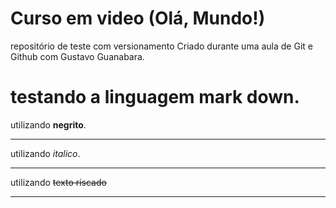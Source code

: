 # Curso em video (Olá, Mundo!)
 repositório de teste com versionamento
 Criado durante uma aula de Git e Github com Gustavo Guanabara.
# testando a linguagem mark down.
utilizando **negrito**.
***
utilizando *italico*.
***
utilizando ~~texto riscado~~
***
